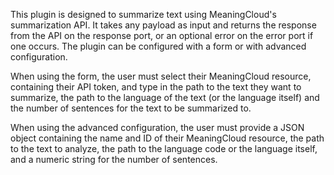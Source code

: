 This plugin is designed to summarize text using MeaningCloud's summarization API. It takes any payload as input and returns the response from the API on the response port, or an optional error on the error port if one occurs. The plugin can be configured with a form or with advanced configuration. 

When using the form, the user must select their MeaningCloud resource, containing their API token, and type in the path to the text they want to summarize, the path to the language of the text (or the language itself) and the number of sentences for the text to be summarized to. 

When using the advanced configuration, the user must provide a JSON object containing the name and ID of their MeaningCloud resource, the path to the text to analyze, the path to the language code or the language itself, and a numeric string for the number of sentences.